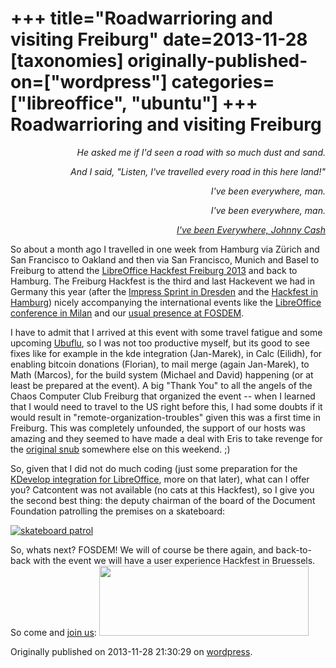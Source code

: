 +++
title="Roadwarrioring and visiting Freiburg"
date=2013-11-28
[taxonomies]
originally-published-on=["wordpress"]
categories=["libreoffice", "ubuntu"]
+++
Roadwarrioring and visiting Freiburg
====================================

<p style="text-align:right;"><em>He asked me if I'd seen a road with so much dust and sand.</em></p>
<p style="text-align:right;"><em>And I said, "Listen, I've travelled every road in this here land!"</em></p>
<p style="text-align:right;"><em>I've been everywhere, man.</em></p>
<p style="text-align:right;"><em>I've been everywhere, man.</em></p>
<p style="text-align:right;"><a href="https://www.youtube.com/watch?v=MmFN9C9PVpg"><em>I've been Everywhere, Johnny Cash</em></a></p>

<p style="text-align:left;">So about a month ago I travelled in one week from Hamburg via Zürich and San Francisco to Oakland and then via San Francisco, Munich and Basel to Freiburg to attend the <a href="https://wiki.documentfoundation.org/Hackfest/Freiburg2013">LibreOffice Hackfest Freiburg 2013</a> and back to Hamburg. The Freiburg Hackfest is the third and last Hackevent we had in Germany this year (after the <a href="https://wiki.documentfoundation.org/Marketing/Events/ImpressSprint2013">Impress Sprint in Dresden</a> and the <a href="http://erack.org/blog/archives/28-LibreOffice-Hamburg-Hackfest-Retrospective.html">Hackfest in Hamburg</a>) nicely accompanying the international events like the <a href="http://conference.libreoffice.org/2013/en">LibreOffice conference in Milan</a> and our <a href="https://wiki.documentfoundation.org/Marketing/Events/Fosdem2013">usual presence at FOSDEM</a>.</p>

<!-- [caption id="" align="aligncenter" width="408"]<img alt="" src="https://lh5.googleusercontent.com/-kgOiqMr2pKc/UnMn8RkKUoI/AAAAAAAABTA/u0tDBZVYJBM/w408-h609-no/DSC07171rot.JPG" width="408" height="609" /> Bags packed to get back to Europe[/caption] -->

<p style="text-align:left;">I have to admit that I arrived at this event with some travel fatigue and some upcoming <a href="https://twitter.com/search?q=ubuflu&amp;src=typd">Ubuflu</a>, so I was not too productive myself, but its good to see fixes like for example in the kde integration (Jan-Marek), in Calc (Eilidh), for enabling bitcoin donations (Florian), to mail merge (again Jan-Marek), to Math (Marcos), for the build system (Michael and David) happening (or at least be prepared at the event). A big "Thank You" to all the angels of the Chaos Computer Club Freiburg that organized the event -- when I learned that I would need to travel to the US right before this, I had some doubts if it would result in "remote-organization-troubles" given this was a first time in Freiburg. This was completely unfounded, the support of our hosts was amazing and they seemed to have made a deal with Eris to take revenge for the <a href="https://en.wikipedia.org/wiki/Discordianism#Original_Snub">original snub</a> somewhere else on this weekend. ;)</p>
<p style="text-align:left;">So, given that I did not do much coding (just some preparation for the <a href="http://nabble.documentfoundation.org/Building-LibreOffice-from-an-IDE-td4083960.html">KDevelop integration for LibreOffice</a>, more on that later), what can I offer you? Catcontent was not available (no cats at this Hackfest), so I give you the second best thing: the deputy chairman of the board of the Document Foundation patrolling the premises on a skateboard:</p>
<a href="/img/wp/2013/11/animated.gif"><img alt="skateboard patrol" src="/img/wp/2013/11/animated.gif" /></a>

So, whats next? FOSDEM! We will of course be there again, and back-to-back with the event we will have a user experience Hackfest in Bruessels. So come and <a href="https://wiki.documentfoundation.org/Hackfest/FOSDEM2014">join us</a>:
<a href="https://wiki.documentfoundation.org/Hackfest/FOSDEM2014"><img src="https://wiki.documentfoundation.org/images/thumb/d/d5/BrusselsUXHackfest2014.png/335px-BrusselsUXHackfest2014.png" width="335" height="112" class="alignnone" /></a>

Originally published on 2013-11-28 21:30:29 on [wordpress](https://skyfromme.wordpress.com/2013/11/28/roadwarrioring-and-visiting-freiburg/).
